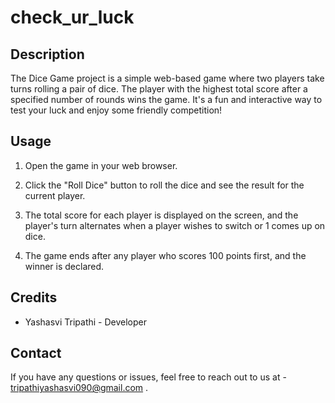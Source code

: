 # check_ur_luck

## Description
The Dice Game project is a simple web-based game where two players take turns rolling a pair of dice. The player with the highest total score after a specified number of rounds wins the game. It's a fun and interactive way to test your luck and enjoy some friendly competition!

## Usage
1. Open the game in your web browser.
   
2. Click the "Roll Dice" button to roll the dice and see the result for the current player.

3. The total score for each player is displayed on the screen, and the player's turn alternates when a player wishes to switch or 1 comes up on dice.

4. The game ends after any player who scores 100 points first, and the winner is declared.
## Credits
- Yashasvi Tripathi - Developer
## Contact
If you have any questions or issues, feel free to reach out to us at - tripathiyashasvi090@gmail.com .
